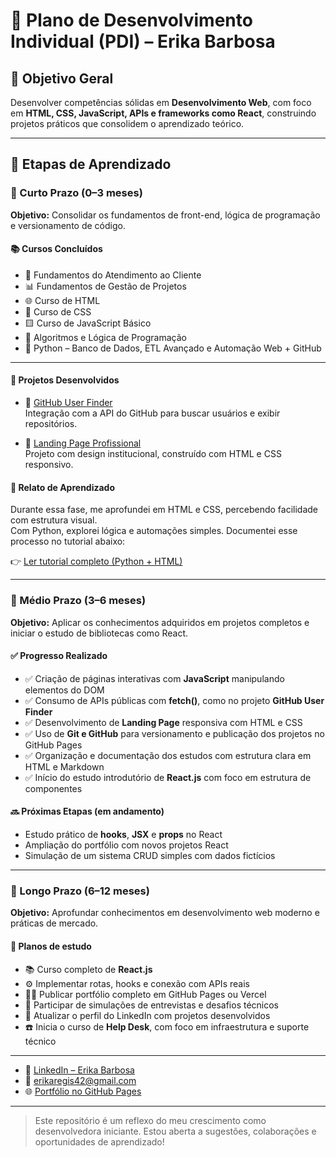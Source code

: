 # 🧠 Plano de Desenvolvimento Individual (PDI) – Erika Barbosa

## 🎯 Objetivo Geral

Desenvolver competências sólidas em **Desenvolvimento Web**, com foco em **HTML, CSS, JavaScript, APIs e frameworks como React**, construindo projetos práticos que consolidem o aprendizado teórico.

---

## 📍 Etapas de Aprendizado

### 🔹 Curto Prazo (0–3 meses)  
**Objetivo:** Consolidar os fundamentos de front-end, lógica de programação e versionamento de código.

#### 📚 Cursos Concluídos
- 👥 Fundamentos do Atendimento ao Cliente  
- 📊 Fundamentos de Gestão de Projetos  
- 🌐 Curso de HTML  
- 🎨 Curso de CSS  
- 🟨 Curso de JavaScript Básico  
- 🧠 Algoritmos e Lógica de Programação  
- 🐍 Python – Banco de Dados, ETL Avançado e Automação Web + GitHub  
---

#### 📂 Projetos Desenvolvidos

- 🔗 [GitHub User Finder](https://erika918.github.io/github-api-user/)  
  Integração com a API do GitHub para buscar usuários e exibir repositórios.

- 🔗 [Landing Page Profissional](https://erika918.github.io/erikabarbosacruz.github.io/)  
  Projeto com design institucional, construído com HTML e CSS responsivo.

#### 📘 Relato de Aprendizado

Durante essa fase, me aprofundei em HTML e CSS, percebendo facilidade com estrutura visual.  
Com Python, explorei lógica e automações simples. Documentei esse processo no tutorial abaixo:

👉 [Ler tutorial completo (Python + HTML)](tutorial.html)

---

### 🔹 Médio Prazo (3–6 meses)  
**Objetivo:** Aplicar os conhecimentos adquiridos em projetos completos e iniciar o estudo de bibliotecas como React.

#### ✅ Progresso Realizado

- ✅ Criação de páginas interativas com **JavaScript** manipulando elementos do DOM  
- ✅ Consumo de APIs públicas com **fetch()**, como no projeto **GitHub User Finder**  
- ✅ Desenvolvimento de **Landing Page** responsiva com HTML e CSS  
- ✅ Uso de **Git e GitHub** para versionamento e publicação dos projetos no GitHub Pages  
- ✅ Organização e documentação dos estudos com estrutura clara em HTML e Markdown  
- ✅ Início do estudo introdutório de **React.js** com foco em estrutura de componentes

#### 🔜 Próximas Etapas (em andamento)

- Estudo prático de **hooks**, **JSX** e **props** no React  
- Ampliação do portfólio com novos projetos React  
- Simulação de um sistema CRUD simples com dados fictícios

---

### 🔹 Longo Prazo (6–12 meses)  
**Objetivo:** Aprofundar conhecimentos em desenvolvimento web moderno e práticas de mercado.

#### 📌 Planos de estudo
- 📚 Curso completo de **React.js**
- ⚙️ Implementar rotas, hooks e conexão com APIs reais
- 🧑‍💻 Publicar portfólio completo em GitHub Pages ou Vercel
- 📝 Participar de simulações de entrevistas e desafios técnicos
- 🔄 Atualizar o perfil do LinkedIn com projetos desenvolvidos
- ☎️ Inicia o curso de **Help Desk**, com foco em infraestrutura e suporte técnico

---

- 💼 [LinkedIn – Erika Barbosa](https://www.linkedin.com/in/erika-barbosa-da-cruz-587911186/)
- 📧 erikaregis42@gmail.com
- 🌐 [Portfólio no GitHub Pages](https://erika918.github.io/erikabarbosacruz.github.io/)

---

> Este repositório é um reflexo do meu crescimento como desenvolvedora iniciante. Estou aberta a sugestões, colaborações e oportunidades de aprendizado!

